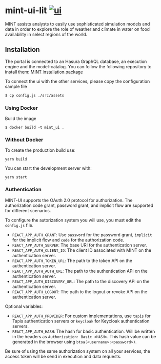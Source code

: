 # mint-ui-lit [![ui](https://github.com/mintproject/mint-ui-lit/actions/workflows/docker-publish.yml/badge.svg)](https://github.com/mintproject/mint-ui-lit/actions/workflows/docker-publish.yml)

MINT assists analysts to easily use sophisticated simulation models and data in order to explore the role of weather and climate in water on food availability in select regions of the world. 

## Installation

The portal is connected to an Hasura GraphQL database, an execution engine and the model-catalog. You can follow the following repository to install them: [MINT installation package](https://mintproject.readthedocs.io/en/latest/admin-guide/installation/)

To connect the ui with the other services, please copy the configuration sample file

```bash
$ cp config.js ./src/assets
```


### Using Docker 

Build the image

```
$ docker build -t mint_ui .
```

### Without Docker

To create the production build use:
```
yarn build
```

You can start the development server with:
```
yarn start
```

### Authentication

MINT-UI supports the OAuth 2.0 protocol for authorization. The authorization code grant, password grant, and implicit flow are supported for different scenarios.

To configure the autorization system you will use, you must edit the `config.js` file. 

- `REACT_APP_AUTH_GRANT`: Use `password` for the password grant, `implicit` for the implicit flow and `code` for the authorization code.
- `REACT_APP_AUTH_SERVER`: The base URI for the authentication server.
- `REACT_APP_AUTH_CLIENT_ID`: The client ID associated with MINT on the authentication server.
- `REACT_APP_AUTH_TOKEN_URL`: The path to the token API on the authentication server.
- `REACT_APP_AUTH_AUTH_URL`: The path to the authentication API on the authentication server.
- `REACT_APP_AUTH_DISCOVERY_URL`: The path to the discovery API on the authentication server.
- `REACT_APP_AUTH_LOGOUT`: The path to the logout or revoke API on the authentication server.

Optional variables:

- `REACT_APP_AUTH_PROVIDER`: For custom implementations, use `tapis` for Tapis authentication servers or `keycloak` for Keycloak authentication servers.
- `REACT_APP_AUTH_HASH`: The hash for basic authentication. Will be written in the headers as `Authorization: Basic <HASH>`. This hash value can be generated in the browser using `btoa(<username>:<password>)`.

Be sure of using the same authorization system on all your services, the access token will be send in execution and data requests.


